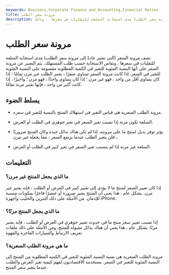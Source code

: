 ```yaml
---
keywords: Business,Corporate Finance and Accounting,Financial Ratios
title: مرونة سعر الطلب
description: تصف مرونة السعر (التي تشير عادةً إلى مرونة سعر الطلب) مدى استجابة السلعة للتقلبات في سعرها ، وذلك
---
```


# مرونة سعر الطلب
تصف مرونة السعر (التي تشير عادةً إلى مرونة سعر الطلب) مدى استجابة السلعة للتقلبات في سعرها ، وتقاس الاستجابة حسب طلب المستهلك. يتم التعبير عن مرونة السعر على أنها النسبة المئوية للتغير في الكمية المطلوبة مقسومة على النسبة المئوية للتغير في السعر. إذا كانت مرونة السعر تساوي صفرًا ، يعتبر الطلب غير مرن تمامًا ؛ إذا كان يساوي أقل من واحد ، فهو غير مرن ؛ إذا كان يساوي واحدًا ، فهو مرن ؛ وأخيرًا ، إذا كانت أكبر من واحد ، فإنها تعتبر مرنة تمامًا.

## يسلط الضوء

- مرونة الطلب السعرية هي قياس التغير في استهلاك المنتج بالنسبة للتغير في سعره.

- السلعة تكون مرنة إذا تسبب تغير السعر في تغير جوهري في الطلب أو العرض.

- يؤثر توفر بديل لمنتج ما على مرونته. إذا لم تكن هناك بدائل جيدة وكان المنتج ضروريًا ، فلن يتغير الطلب عندما يرتفع السعر ، مما يجعله غير مرن.

- السلعة غير مرنة إذا لم يتسبب تغير السعر في تغير كبير في الطلب أو العرض.

## التعليمات

### ما الذي يجعل المنتج غير مرن؟

إذا كان تغيير السعر لمنتج ما لا يؤدي إلى تغيير كبير في العرض أو الطلب ، فإنه يعتبر غير مرن. بشكل عام ، هذا يعني أن المنتج يعتبر ضرورة أو عنصرًا فاخرًا بمكونات مسببة للإدمان. من الأمثلة على ذلك البنزين والحليب وأجهزة iPhone.

### ما الذي يجعل المنتج مرنًا؟

إذا تسبب تغيير سعر منتج ما في حدوث تغيير جوهري في العرض أو الطلب ، فإنه يعتبر مرنًا. بشكل عام ، هذا يعني أن هناك بدائل مقبولة للمنتج. ومن الأمثلة على ذلك ملفات تعريف الارتباط والسيارات الفاخرة والقهوة.

### ما هي مرونة الطلب السعرية؟

مرونة الطلب السعرية هي نسبة النسبة المئوية للتغير في الكمية المطلوبة من المنتج إلى النسبة المئوية للتغير في السعر. يستخدمه الاقتصاديون لفهم كيفية تغير العرض والطلب عندما يتغير سعر المنتج.

